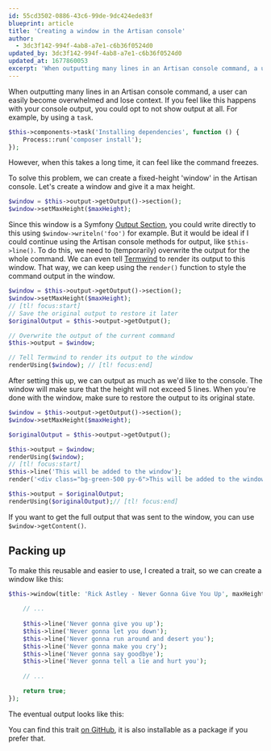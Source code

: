 ```yaml
---
id: 55cd3502-0886-43c6-99de-9dc424ede83f
blueprint: article
title: 'Creating a window in the Artisan console'
author:
  - 3dc3f142-994f-4ab8-a7e1-c6b36f0524d0
updated_by: 3dc3f142-994f-4ab8-a7e1-c6b36f0524d0
updated_at: 1677860053
excerpt: 'When outputting many lines in an Artisan console command, a user can easily become overwhelmed and lose context. Creating a window can solve this problem.'
---
```

When outputting many lines in an Artisan console command, a user can easily become overwhelmed and lose context. If you feel like this happens with your console output, you could opt to not show output at all. For example, by using a `task`.

```php
$this->components->task('Installing dependencies', function () {
 	Process::run('composer install'); 
});
```

However, when this takes a long time, it can feel like the command freezes.
 
To solve this problem, we can create a fixed-height 'window' in the Artisan console. Let's create a window and give it a max height.

```php
$window = $this->output->getOutput()->section();
$window->setMaxHeight($maxHeight);
```

Since this window is a Symfony [Output Section](https://symfony.com/doc/current/console.html#output-sections), you could write directly to this using `$window->writeln('foo')` for example. But it would be ideal if I could continue using the Artisan console methods for output, like `$this->line()`. To do this, we need to (temporarily) overwrite the output for the whole command. We can even tell [Termwind](https://github.com/nunomaduro/termwind) to render its output to this window. That way, we can keep using the `render()` function to style the command output in the window.

```php
$window = $this->output->getOutput()->section();
$window->setMaxHeight($maxHeight);
// [tl! focus:start]
// Save the original output to restore it later
$originalOutput = $this->output->getOutput();

// Overwrite the output of the current command
$this->output = $window;

// Tell Termwind to render its output to the window
renderUsing($window); // [tl! focus:end]
```

After setting this up, we can output as much as we'd like to the console. The window will make sure that the height will not exceed 5 lines.
When you're done with the window, make sure to restore the output to its original state.

```php
$window = $this->output->getOutput()->section();
$window->setMaxHeight($maxHeight);

$originalOutput = $this->output->getOutput();

$this->output = $window;
renderUsing($window); 
// [tl! focus:start]
$this->line('This will be added to the window');
render('<div class="bg-green-500 py-6">This will be added to the window as well!</div>');

$this->output = $originalOutput;
renderUsing($originalOutput);// [tl! focus:end]
```

If you want to get the full output that was sent to the window, you can use `$window->getContent()`.

## Packing up

To make this reusable and easier to use, I created a trait, so we can create a window like this:

```php
$this->window(title: 'Rick Astley - Never Gonna Give You Up', maxHeight: 5, callable: function () {
  
  	// ...
  
    $this->line('Never gonna give you up');
    $this->line('Never gonna let you down');
    $this->line('Never gonna run around and desert you');
    $this->line('Never gonna make you cry');
    $this->line('Never gonna say goodbye');
    $this->line('Never gonna tell a lie and hurt you');
	
  	// ...

    return true;
});
```

The eventual output looks like this:

<script async id="asciicast-pgiWJS9TgVju339xnDfxOycM5" src="https://asciinema.org/a/pgiWJS9TgVju339xnDfxOycM5.js"></script>

You can find this trait [on GitHub](https://github.com/rubenvanerk/artisan-window/blob/main/src/Traits/HasWindows.php), it is also installable as a package if you prefer that.